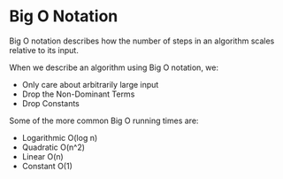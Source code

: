 # Big O Notation

Big O notation describes how the number of steps in an algorithm scales relative to its input.

When we describe an algorithm using Big O notation, we:

  * Only care about arbitrarily large input
  * Drop the Non-Dominant Terms
  * Drop Constants

Some of the more common Big O running times are:

  * Logarithmic O(log n)
  * Quadratic O(n^2)
  * Linear O(n)
  * Constant O(1)